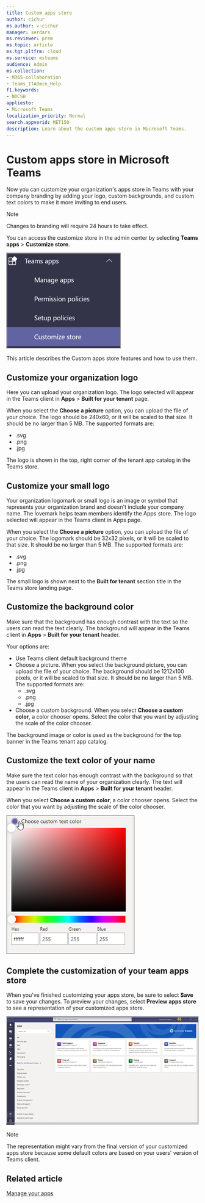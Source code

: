 ```yaml
---
title: Custom apps store
author: cichur
ms.author: v-cichur
manager: serdars
ms.reviewer: prem
ms.topic: article
ms.tgt.pltfrm: cloud
ms.service: msteams
audience: Admin
ms.collection: 
- M365-collaboration
- Teams_ITAdmin_Help
f1.keywords:
- NOCSH
appliesto: 
- Microsoft Teams
localization_priority: Normal
search.appverid: MET150
description: Learn about the custom apps store in Microsoft Teams. 
---
```


# Custom apps store in Microsoft Teams

Now you can customize your organization's apps store in Teams with your company branding by adding your logo, custom backgrounds, and custom text colors to make it more inviting to end users.

> [!Note]
> Changes to branding will require 24 hours to take effect.

You can access the customize store in the admin center by selecting **Teams apps** > **Customize store**.

  ![Admin console customize store feature highlighted](media/customize-app-store.png)

This article describes the Custom apps store features and how to use them.

## Customize your organization logo

<!-- Bookmark used by Context Sensitive Help (CSH). Do not delete. -->
<a name="orglogo"> </a>
<!-- Do not remove the bookmark link above. -->

Here you can upload your organization logo. The logo selected will appear in the Teams client in **Apps** > **Built for your tenant** page.

When you select the **Choose a picture** option, you can upload the file of your choice. The logo should be 240x60, or it will be scaled to that size. It should be no larger than 5 MB. The supported formats are:

- .svg
- .png
- .jpg

The logo is shown in the top, right corner of the tenant app catalog in the Teams store.

## Customize your small logo

<!-- Bookmark used by Context Sensitive Help (CSH). Do not delete. -->
<a name="orglogomark"> </a>
<!-- Do not remove the bookmark link above. -->

Your organization logomark or small logo is an image or symbol that represents your organization brand and doesn't include your company name. The lovemark helps team members identify the Apps store. The logo selected will appear in the Teams client in Apps page.

When you select the **Choose a picture** option, you can upload the file of your choice. The logomark should be 32x32 pixels, or it will be scaled to that size. It should be no larger than 5 MB. The supported formats are:

- .svg
- .png
- .jpg

The small logo is shown next to the **Built for tenant** section title in the Teams store landing page.

## Customize the background color

<!-- Bookmark used by Context Sensitive Help (CSH). Do not delete. -->
<a name="custombackground"> </a>
<!-- Do not remove the bookmark link above. -->

Make sure that the background has enough contrast with the text so the users can read the text clearly. The background will appear in the Teams client in **Apps** > **Built for your tenant** header.

Your options are:

- Use Teams client default background theme
- Choose a picture. When you select the background picture, you can upload the file of your choice. The background should be 1212x100 pixels, or it will be scaled to that size. It should be no larger than 5 MB. The supported formats are:
  - .svg
  - .png
  - .jpg
- Choose a custom background. When you select **Choose a custom color**, a color chooser opens. Select the color that you want by adjusting the scale of the color chooser.

The background image or color is used as the background for the top banner in the Teams tenant app catalog.

## Customize the text color of your name

<!-- Bookmark used by Context Sensitive Help (CSH). Do not delete. -->
<a name="textcolor"> </a>
<!-- Do not remove the bookmark link above. -->

Make sure the text color has enough contrast with the background so that the users can read the name of your organization clearly. The text will appear in the Teams client in **Apps** > **Built for your tenant** header.

When you select **Choose a custom color**, a color chooser opens. Select the color that you want by adjusting the scale of the color chooser.

 ![the color chooser](media/choose-a-custom-color.png)

## Complete the customization of your team apps store

When you've finished customizing your apps store, be sure to select **Save** to save your changes.
To preview your changes, select **Preview apps store** to see a representation of your customized apps store.

[![preview of the custom apps store](media/app-store-branding.png)](media/BrandingInStore.png#lightbox)

> [!Note]
> The representation might vary from the final version of your customized apps store because some default colors are based on your users' version of Teams client.

## Related article

[Manage your apps](manage-apps.md)
